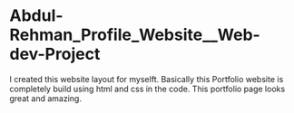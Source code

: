 # Abdul-Rehman_Profile_Website__Web-dev-Project
I created this website layout for myselft. Basically this Portfolio website is completely build using html and css in the code. This portfolio page looks great and amazing.
